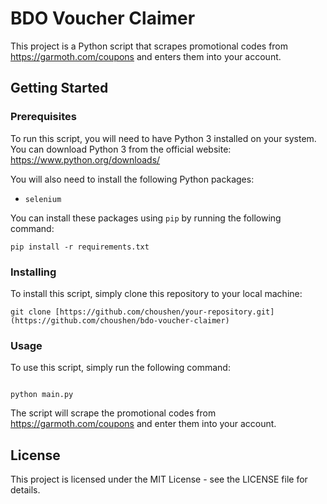 # BDO Voucher Claimer

This project is a Python script that scrapes promotional codes from https://garmoth.com/coupons and enters them into your account.

## Getting Started

### Prerequisites

To run this script, you will need to have Python 3 installed on your system. You can download Python 3 from the official website: https://www.python.org/downloads/

You will also need to install the following Python packages:

- `selenium`

You can install these packages using `pip` by running the following command:

```
pip install -r requirements.txt
```

### Installing

To install this script, simply clone this repository to your local machine:

```
git clone [https://github.com/choushen/your-repository.git](https://github.com/choushen/bdo-voucher-claimer)
```

### Usage

To use this script, simply run the following command:

```

python main.py

```

The script will scrape the promotional codes from https://garmoth.com/coupons and enter them into your account.

## License

This project is licensed under the MIT License - see the LICENSE file for details.

